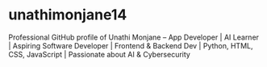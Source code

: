 # unathimonjane14
Professional GitHub profile of Unathi Monjane – App Developer | AI Learner | Aspiring Software Developer | Frontend &amp; Backend Dev | Python, HTML, CSS, JavaScript | Passionate about AI &amp; Cybersecurity
